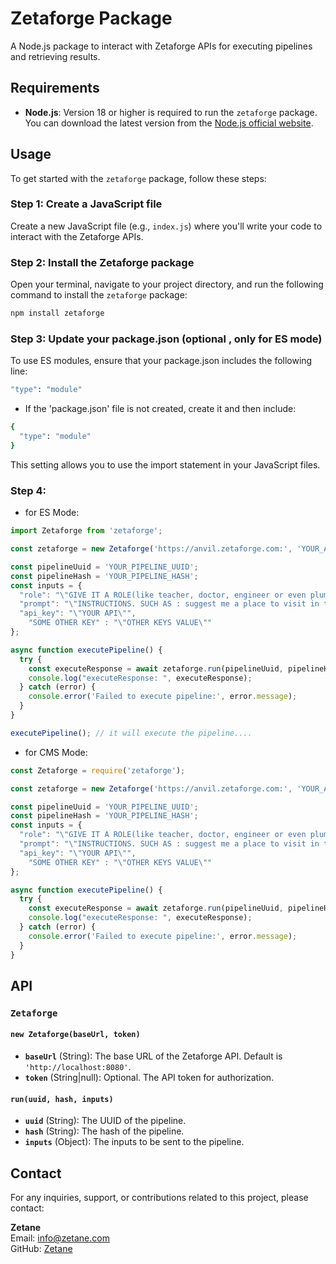 # Zetaforge Package

A Node.js package to interact with Zetaforge APIs for executing pipelines and retrieving results.

## Requirements

- **Node.js**: Version 18 or higher is required to run the `zetaforge` package. You can download the latest version from the [Node.js official website](https://nodejs.org/).

## Usage

To get started with the `zetaforge` package, follow these steps:

### Step 1: Create a JavaScript file

Create a new JavaScript file (e.g., `index.js`) where you'll write your code to interact with the Zetaforge APIs.

### Step 2: Install the Zetaforge package

Open your terminal, navigate to your project directory, and run the following command to install the `zetaforge` package:

```bash
npm install zetaforge
```

### Step 3: Update your package.json (optional , only for ES mode)
To use ES modules, ensure that your package.json includes the following line:
```bash
"type": "module"
```

* If the 'package.json' file is not created, create it and then include:
```bash
{
  "type": "module"
}
```
This setting allows you to use the import statement in your JavaScript files.

### Step 4:
- for ES Mode:
```js
import Zetaforge from 'zetaforge';

const zetaforge = new Zetaforge('https://anvil.zetaforge.com:', 'YOUR_API_TOKEN');

const pipelineUuid = 'YOUR_PIPELINE_UUID';
const pipelineHash = 'YOUR_PIPELINE_HASH';
const inputs = {
  "role": "\"GIVE IT A ROLE(like teacher, doctor, engineer or even plumber\"",
  "prompt": "\"INSTRUCTIONS. SUCH AS : suggest me a place to visit in this summer\"",
  "api_key": "\"YOUR API\"",
	"SOME OTHER KEY" : "\"OTHER KEYS VALUE\""
};

async function executePipeline() {
  try {
    const executeResponse = await zetaforge.run(pipelineUuid, pipelineHash, inputs , anvilConfig.);
    console.log("executeResponse: ", executeResponse);
  } catch (error) {
    console.error('Failed to execute pipeline:', error.message);
  }
}

executePipeline(); // it will execute the pipeline....
```

- for CMS Mode:

```js
const Zetaforge = require('zetaforge');

const zetaforge = new Zetaforge('https://anvil.zetaforge.com:', 'YOUR_API_TOKEN');

const pipelineUuid = 'YOUR_PIPELINE_UUID';
const pipelineHash = 'YOUR_PIPELINE_HASH';
const inputs = {
  "role": "\"GIVE IT A ROLE(like teacher, doctor, engineer or even plumber\"",
  "prompt": "\"INSTRUCTIONS. SUCH AS : suggest me a place to visit in this summer\"",
  "api_key": "\"YOUR API\"",
	"SOME OTHER KEY" : "\"OTHER KEYS VALUE\""
};

async function executePipeline() {
  try {
    const executeResponse = await zetaforge.run(pipelineUuid, pipelineHash, inputs , anvilConfig.);
    console.log("executeResponse: ", executeResponse);
  } catch (error) {
    console.error('Failed to execute pipeline:', error.message);
  }
}
```

## API

### `Zetaforge`

#### `new Zetaforge(baseUrl, token)`

- **`baseUrl`** (String): The base URL of the Zetaforge API. Default is `'http://localhost:8080'`.
- **`token`** (String|null): Optional. The API token for authorization.

#### `run(uuid, hash, inputs)`

- **`uuid`** (String): The UUID of the pipeline.
- **`hash`** (String): The hash of the pipeline.
- **`inputs`** (Object): The inputs to be sent to the pipeline.

## Contact

For any inquiries, support, or contributions related to this project, please contact:

**Zetane**  
Email: [info@zetane.com](info@zetane.com)  
GitHub: [Zetane](https://github.com/zetane)

